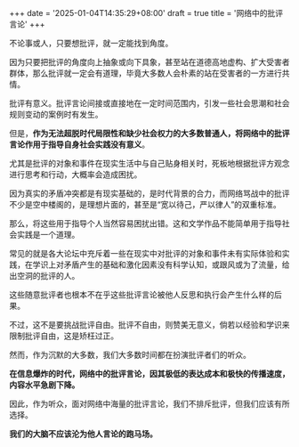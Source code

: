 +++
date = '2025-01-04T14:35:29+08:00'
draft = true
title = '网络中的批评言论'
+++

不论事或人，只要想批评，就一定能找到角度。

因为只要把批评的角度向上抽象或向下具象，甚至站在道德高地虚构、扩大受害者群体，那么批评就一定会有道理，毕竟大多数人会朴素的站在受害者的一方进行共情。  
  
批评有意义。批评言论间接或直接地在一定时间范围内，引发一些社会思潮和社会规则变动的案例时有发生。  
  
但是，**作为无法超脱时代局限性和缺少社会权力的大多数普通人，将网络中的批评言论作用于指导自身社会实践没有意义**。

尤其是批评的对象和事件在现实生活中与自己贴身相关时，死板地根据批评方观念进行思考和行动，大概率会造成困扰。

因为真实的矛盾冲突都是有现实基础的，是时代背景的合力，而网络骂战中的批评不少是空中楼阁的，是理想片面的，甚至是“宽以待己，严以律人”的双重标准。

那么，将这些用于指导个人当然容易困扰出错。这和文学作品不能简单用于指导社会实践是一个道理。  
  
常见的就是各大论坛中充斥着一些在现实中对批评的对象和事件未有实际体验和实践，在学识上对矛盾产生的基础和激化因素没有科学认知，或跟风或为了流量，给出空洞的批评的人。

这些随意批评者也根本不在乎这些批评言论被他人反思和执行会产生什么样的后果。  

不过，这不是要挑战批评自由。批评不自由，则赞美无意义，倘若以经验和学识来限制批评自由，这是矫枉过正。

然而，作为沉默的大多数，我们大多数时间都在扮演批评者们的听众。

**在信息爆炸的时代，网络中的批评言论，因其极低的表达成本和极快的传播速度，内容水平急剧下降。**

因此，作为听众，面对网络中海量的批评言论，我们不排斥批评，但我们应该有所选择。

**我们的大脑不应该沦为他人言论的跑马场。**
